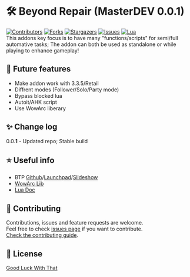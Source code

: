 # 🛠️ Beyond Repair (MasterDEV 0.0.1)
[![Contributors][contributors-shield]][contributors-url]
[![Forks][forks-shield]][forks-url]
[![Stargazers][stars-shield]][stars-url]
[![Issues][issues-shield]][issues-url]
[![Lua][lua-shield]][lua-url]<br/>
This addons key focus is to have many "functions/scripts" for semi/full automative tasks; The addon can both be used as standalone or while playing to enhance gameplay!

## 🚀 Future features
* Make addon work with 3.3.5/Retail
* Diffrent modes (Follower/Solo/Party mode)
* Bypass blocked lua
* Autoit/AHK script
* Use WowArc liberary

## ✨ Change log
0.0.**1** - Updated repo; Stable build<br/>

## ⭐️ Useful info
* BTP [Github](https://github.com/godsflaw/btp)/[Launchpad](https://launchpad.net/btp)/[Slideshow](./Misc/defconslideshow.pdf)<br/>
* [WowArc Lib](https://www.wowace.com/projects/ace3)<br/>
* [Lua Doc](https://www.lua.org/pil/contents.html)<br/>

## 🤝 Contributing
Contributions, issues and feature requests are welcome.<br/>
Feel free to check [issues page](https://github.com/nizonrox/Beyond-Repair/issues) if you want to contribute.<br/>
[Check the contributing guide](./CONTRIBUTING.md).<br/>

## 📝 License
[Good Luck With That](./LICENSE)

[contributors-shield]: https://img.shields.io/github/contributors/nizonrox/Beyond-Repair.svg?style=for-the-badge
[contributors-url]: https://github.com/nizonrox/Beyond-Repair/graphs/contributors
[forks-shield]: https://img.shields.io/github/forks/nizonrox/Beyond-Repair.svg?style=for-the-badge
[forks-url]: https://github.com/nizonrox/Beyond-Repair/network/members
[stars-shield]: https://img.shields.io/github/stars/nizonrox/Beyond-Repair.svg?style=for-the-badge
[stars-url]: https://github.com/nizonrox/Beyond-Repair/stargazers
[issues-shield]: https://img.shields.io/github/issues/nizonrox/Beyond-Repair.svg?style=for-the-badge
[issues-url]: https://github.com/nizonrox/Beyond-Repair/issues
[lua-shield]: https://img.shields.io/badge/Lua-2C2D72?style=for-the-badge&logo=lua&logoColor=white
[lua-url]: https://www.lua.org/cgi-bin/demo
